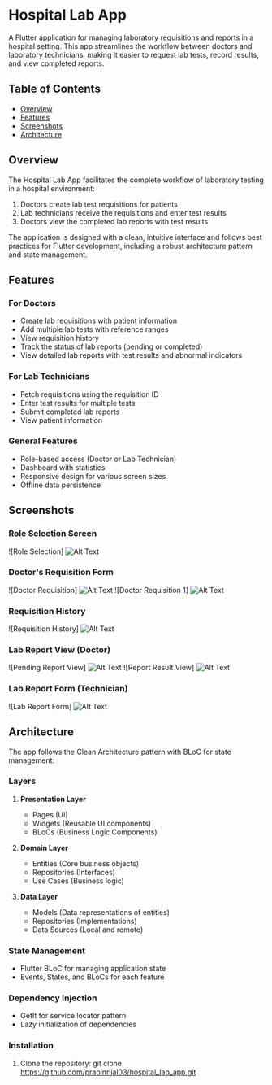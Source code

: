 # Hospital Lab App

A Flutter application for managing laboratory requisitions and reports in a hospital setting. This app streamlines the workflow between doctors and laboratory technicians, making it easier to request lab tests, record results, and view completed reports.

## Table of Contents

- [Overview](#overview)
- [Features](#features)
- [Screenshots](#screenshots)
- [Architecture](#architecture)

## Overview

The Hospital Lab App facilitates the complete workflow of laboratory testing in a hospital environment:

1. Doctors create lab test requisitions for patients
2. Lab technicians receive the requisitions and enter test results
3. Doctors view the completed lab reports with test results

The application is designed with a clean, intuitive interface and follows best practices for Flutter development, including a robust architecture pattern and state management.

## Features

### For Doctors

- Create lab requisitions with patient information
- Add multiple lab tests with reference ranges
- View requisition history
- Track the status of lab reports (pending or completed)
- View detailed lab reports with test results and abnormal indicators

### For Lab Technicians

- Fetch requisitions using the requisition ID
- Enter test results for multiple tests
- Submit completed lab reports
- View patient information

### General Features

- Role-based access (Doctor or Lab Technician)
- Dashboard with statistics
- Responsive design for various screen sizes
- Offline data persistence

## Screenshots

### Role Selection Screen

![Role Selection] ![Alt Text](assets/images/role_selection.png)

### Doctor's Requisition Form

![Doctor Requisition] ![Alt Text](assets/images/doctor_requisition.png)
![Doctor Requisition 1] ![Alt Text](assets/images/doctor_requisition1.png)

### Requisition History

![Requisition History] ![Alt Text](assets/images/requisition_history.png)

### Lab Report View (Doctor)

![Pending Report View] ![Alt Text](assets/images/pending_report.png)
![Report Result View] ![Alt Text](assets/images/report_result.png)

### Lab Report Form (Technician)

![Lab Report Form] ![Alt Text](assets/images/technician_view.png)

## Architecture

The app follows the Clean Architecture pattern with BLoC for state management:

### Layers

1. **Presentation Layer**

   - Pages (UI)
   - Widgets (Reusable UI components)
   - BLoCs (Business Logic Components)

2. **Domain Layer**

   - Entities (Core business objects)
   - Repositories (Interfaces)
   - Use Cases (Business logic)

3. **Data Layer**
   - Models (Data representations of entities)
   - Repositories (Implementations)
   - Data Sources (Local and remote)

### State Management

- Flutter BLoC for managing application state
- Events, States, and BLoCs for each feature

### Dependency Injection

- GetIt for service locator pattern
- Lazy initialization of dependencies

### Installation

1. Clone the repository:
   git clone https://github.com/prabinrijal03/hospital_lab_app.git
